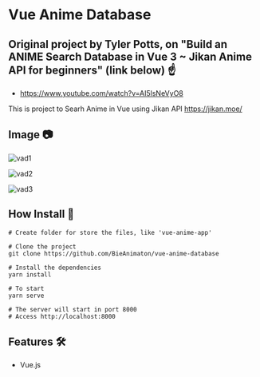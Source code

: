 # Vue Anime Database

## Original project by Tyler Potts, on "Build an ANIME Search Database in Vue 3 ~ Jikan Anime API for beginners" (link below) :point_up:
- https://www.youtube.com/watch?v=AI5lsNeVyO8

This is project to Searh Anime in Vue using Jikan API
https://jikan.moe/

## Image :camera:
![vad1](https://user-images.githubusercontent.com/52220244/149942172-1342e1f6-051c-4c57-928f-0ae117857429.JPG)

![vad2](https://user-images.githubusercontent.com/52220244/149942181-a2a20ed0-b71b-431b-93f7-0b354eb00305.JPG)

![vad3](https://user-images.githubusercontent.com/52220244/149942206-a0446b0f-95b0-432f-91c5-fd53384c57bd.JPG)

## How Install :bookmark_tabs:
```
# Create folder for store the files, like 'vue-anime-app'

# Clone the project
git clone https://github.com/BieAnimaton/vue-anime-database

# Install the dependencies
yarn install

# To start
yarn serve

# The server will start in port 8000
# Access http://localhost:8000
```

## Features :hammer_and_wrench:
- Vue.js